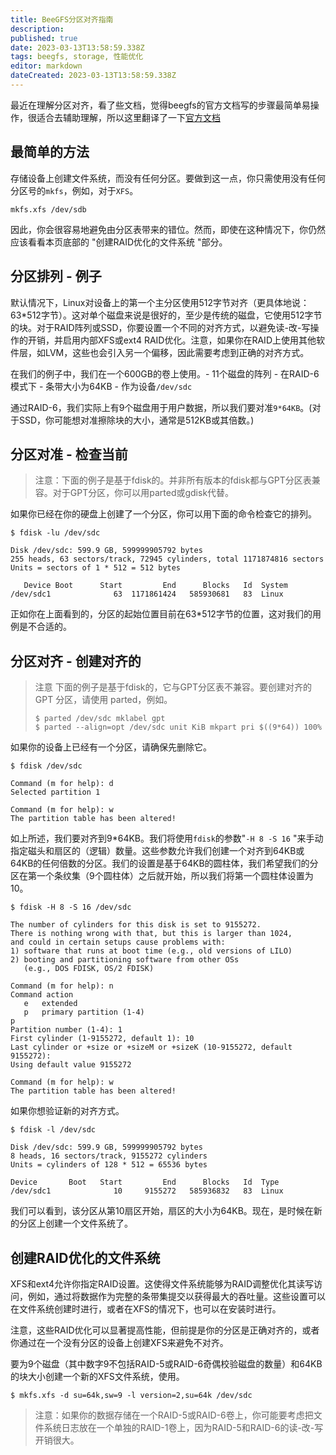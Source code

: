 ```yaml
---
title: BeeGFS分区对齐指南
description: 
published: true
date: 2023-03-13T13:58:59.338Z
tags: beegfs, storage, 性能优化
editor: markdown
dateCreated: 2023-03-13T13:58:59.338Z
---
```




最近在理解分区对齐，看了些文档，觉得beegfs的官方文档写的步骤最简单易操作，很适合去辅助理解，所以这里翻译了一下[官方文档](https://doc.beegfs.io/latest/advanced_topics/partition_alignment.html#partitionalignmentguide)

## 最简单的方法

存储设备上创建文件系统，而没有任何分区。要做到这一点，你只需使用没有任何分区号的`mkfs`，例如，对于`XFS`。

```
mkfs.xfs /dev/sdb
```

因此，你会很容易地避免由分区表带来的错位。然而，即使在这种情况下，你仍然应该看看本页底部的 "创建RAID优化的文件系统 "部分。

## 分区排列 - 例子

默认情况下，Linux对设备上的第一个主分区使用512字节对齐（更具体地说：63*512字节）。这对单个磁盘来说是很好的，至少是传统的磁盘，它使用512字节的块。对于RAID阵列或SSD，你要设置一个不同的对齐方式，以避免读-改-写操作的开销，并启用内部XFS或ext4 RAID优化。注意，如果你在RAID上使用其他软件层，如LVM，这些也会引入另一个偏移，因此需要考虑到正确的对齐方式。

在我们的例子中，我们在一个600GB的卷上使用。- 11个磁盘的阵列 - 在RAID-6模式下 - 条带大小为64KB - 作为设备`/dev/sdc`

通过RAID-6，我们实际上有9个磁盘用于用户数据，所以我们要对准`9*64KB`。(对于SSD，你可能想对准擦除块的大小，通常是512KB或其倍数。)

## 分区对准 - 检查当前

> 注意：下面的例子是基于fdisk的。并非所有版本的fdisk都与GPT分区表兼容。对于GPT分区，你可以用parted或gdisk代替。

如果你已经在你的硬盘上创建了一个分区，你可以用下面的命令检查它的排列。

```
$ fdisk -lu /dev/sdc

Disk /dev/sdc: 599.9 GB, 599999905792 bytes
255 heads, 63 sectors/track, 72945 cylinders, total 1171874816 sectors
Units = sectors of 1 * 512 = 512 bytes

   Device Boot      Start         End      Blocks   Id  System
/dev/sdc1              63  1171861424   585930681   83  Linux
```

正如你在上面看到的，分区的起始位置目前在63*512字节的位置，这对我们的用例是不合适的。

## 分区对齐 - 创建对齐的

> 注意 下面的例子是基于fdisk的，它与GPT分区表不兼容。要创建对齐的 GPT 分区，请使用 parted，例如。
>
> ```
> $ parted /dev/sdc mklabel gpt
> $ parted --align=opt /dev/sdc unit KiB mkpart pri $((9*64)) 100%
> ```

如果你的设备上已经有一个分区，请确保先删除它。

```
$ fdisk /dev/sdc

Command (m for help): d
Selected partition 1

Command (m for help): w
The partition table has been altered!
```

如上所述，我们要对齐到9*64KB。我们将使用`fdisk`的参数"`-H 8 -S 16` "来手动指定磁头和扇区的（逻辑）数量。这些参数允许我们创建一个对齐到64KB或64KB的任何倍数的分区。我们的设置是基于64KB的圆柱体，我们希望我们的分区在第一个条纹集（9个圆柱体）之后就开始，所以我们将第一个圆柱体设置为10。

```shell
$ fdisk -H 8 -S 16 /dev/sdc

The number of cylinders for this disk is set to 9155272.
There is nothing wrong with that, but this is larger than 1024,
and could in certain setups cause problems with:
1) software that runs at boot time (e.g., old versions of LILO)
2) booting and partitioning software from other OSs
   (e.g., DOS FDISK, OS/2 FDISK)

Command (m for help): n
Command action
   e   extended
   p   primary partition (1-4)
p
Partition number (1-4): 1
First cylinder (1-9155272, default 1): 10
Last cylinder or +size or +sizeM or +sizeK (10-9155272, default 9155272):
Using default value 9155272

Command (m for help): w
The partition table has been altered!
```

如果你想验证新的对齐方式。

```
$ fdisk -l /dev/sdc

Disk /dev/sdc: 599.9 GB, 599999905792 bytes
8 heads, 16 sectors/track, 9155272 cylinders
Units = cylinders of 128 * 512 = 65536 bytes

Device       Boot   Start         End      Blocks   Id  Type
/dev/sdc1              10     9155272   585936832   83  Linux
```

我们可以看到，该分区从第10扇区开始，扇区的大小为64KB。现在，是时候在新的分区上创建一个文件系统了。

## 创建RAID优化的文件系统

XFS和ext4允许你指定RAID设置。这使得文件系统能够为RAID调整优化其读写访问，例如，通过将数据作为完整的条带集提交以获得最大的吞吐量。这些设置可以在文件系统创建时进行，或者在XFS的情况下，也可以在安装时进行。

注意，这些RAID优化可以显著提高性能，但前提是你的分区是正确对齐的，或者你通过在一个没有分区的设备上创建XFS来避免不对齐。

要为9个磁盘（其中数字9不包括RAID-5或RAID-6奇偶校验磁盘的数量）和64KB的块大小创建一个新的XFS文件系统，使用。

```
$ mkfs.xfs -d su=64k,sw=9 -l version=2,su=64k /dev/sdc
```

> 注意：如果你的数据存储在一个RAID-5或RAID-6卷上，你可能要考虑把文件系统日志放在一个单独的RAID-1卷上，因为RAID-5和RAID-6的读-改-写开销很大。

